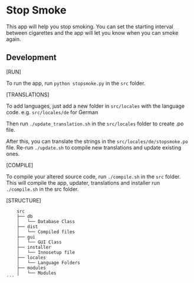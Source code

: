 # Stop Smoke

This app will help you stop smoking. You can set the starting interval between cigarettes and the app will let you know when you can smoke again.


## Development

[RUN]

To run the app, run `python stopsmoke.py` in the `src` folder.
<br>

[TRANSLATIONS]

To add languages, just add a new folder in `src/locales` with the language code.
    e.g. `src/locales/de` for German

Then run `./update_translation.sh` in the `src/locales` folder to create .po file. 

After this, you can translate the strings in the `src/locales/de/stopsmoke.po` file. Re-run `./update.sh` to compile new translations and update existing ones.


[COMPILE]

To compile your altered source code, run `./compile.sh` in the `src` folder. This will compile the app, updater, translations and installer run `./compile.sh` in the src folder.


[STRUCTURE]
```
    src
    ├── db
    │   └── Database Class
    ├── dist
    │   └── Compiled files
    ├── gui
    │   └── GUI Class
    ├── installer
    │   └── Innosetup file
    ├── locales
    │   └── Language Folders
    ├── modules
    │   └── Modules
´´´